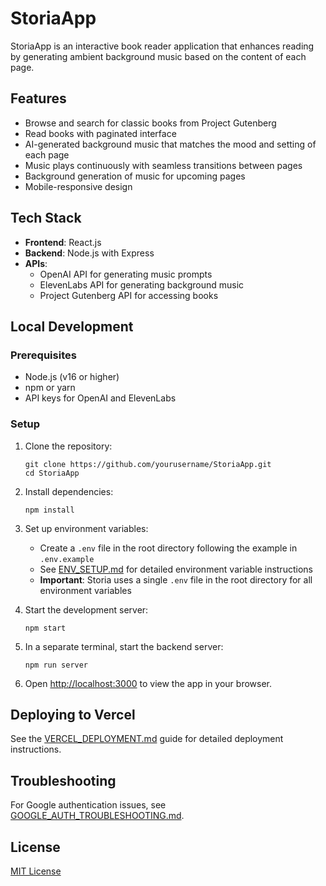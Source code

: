 # StoriaApp

StoriaApp is an interactive book reader application that enhances reading by generating ambient background music based on the content of each page. 

## Features

- Browse and search for classic books from Project Gutenberg
- Read books with paginated interface
- AI-generated background music that matches the mood and setting of each page
- Music plays continuously with seamless transitions between pages
- Background generation of music for upcoming pages
- Mobile-responsive design

## Tech Stack

- **Frontend**: React.js
- **Backend**: Node.js with Express
- **APIs**:
  - OpenAI API for generating music prompts
  - ElevenLabs API for generating background music
  - Project Gutenberg API for accessing books

## Local Development

### Prerequisites

- Node.js (v16 or higher)
- npm or yarn
- API keys for OpenAI and ElevenLabs

### Setup

1. Clone the repository:
   ```
   git clone https://github.com/yourusername/StoriaApp.git
   cd StoriaApp
   ```

2. Install dependencies:
   ```
   npm install
   ```

3. Set up environment variables:
   - Create a `.env` file in the root directory following the example in `.env.example`
   - See [ENV_SETUP.md](ENV_SETUP.md) for detailed environment variable instructions
   - **Important**: Storia uses a single `.env` file in the root directory for all environment variables

4. Start the development server:
   ```
   npm start
   ```

5. In a separate terminal, start the backend server:
   ```
   npm run server
   ```

6. Open [http://localhost:3000](http://localhost:3000) to view the app in your browser.

## Deploying to Vercel

See the [VERCEL_DEPLOYMENT.md](VERCEL_DEPLOYMENT.md) guide for detailed deployment instructions.

## Troubleshooting

For Google authentication issues, see [GOOGLE_AUTH_TROUBLESHOOTING.md](GOOGLE_AUTH_TROUBLESHOOTING.md).

## License

[MIT License](LICENSE) 

